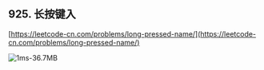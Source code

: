 




## 925. 长按键入
[https://leetcode-cn.com/problems/long-pressed-name/](https://leetcode-cn.com/problems/long-pressed-name/)

![1ms-36.7MB](/images/leetCode-925_1.png)




